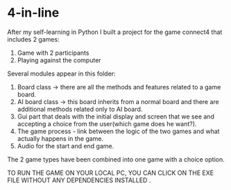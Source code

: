 # 4-in-line
After my self-learning in Python I built a project for the game connect4 that includes 2 games:
1) Game with 2 participants
2) Playing against the computer

Several modules appear in this folder:
1) Board class -> there are all the methods and features related to a game board.
2) AI board class -> this board inherits from a normal board and there are additional methods related only to AI board.
3) Gui part that deals with the initial display and screen that we see and accepting a choice from the user(which game does he want?).
4) The game process - link between the logic of the two games and what actually happens in the game.
5) Audio for the start and end game.

The 2 game types have been combined into one game with a choice option.

TO RUN THE GAME ON YOUR LOCAL PC, YOU CAN CLICK ON THE EXE FILE WITHOUT ANY DEPENDENCIES INSTALLED .
